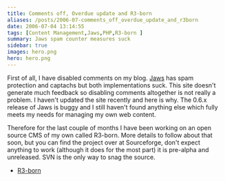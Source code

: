 ```yaml
---
title: Comments off, Overdue update and R3-born
aliases: /posts/2006-07-comments_off_overdue_update_and_r3born
date: 2006-07-04 13:14:55
tags: [Content Management,Jaws,PHP,R3-born ]
summary: Jaws spam counter measures suck
sidebar: true
images: hero.png
hero: hero.png
---
```


First of all, I have disabled comments on my blog. [Jaws](http://jaws-project.com/)
has spam protection and captachs but both implementations suck. This site doesn't
generate much feedback so disabling comments altogether is not really a problem.
I haven't updated the site recently and here is why. The 0.6.x release of Jaws
is buggy and I still haven't found anything else which fully meets my needs for
managing my own web content.

Therefore for the last couple of months I have been working on an open source
CMS of my own called R3-born. More details to follow about that soon, but you
can find the project over at Sourceforge, don't expect anything to work
(although it does for the most part) it is pre-alpha and unreleased. SVN is the
only way to snag the source.

* [R3-born](http://www.sourceforge.net/projects/r3-born/)
